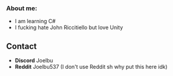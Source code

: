 ### About me:

- I am learning C#
- I fucking hate John Riccitiello but love Unity

## Contact
- **Discord**  Joelbu
- **Reddit**   Joelbu537 (I don't use Reddit sh why put this here idk)
